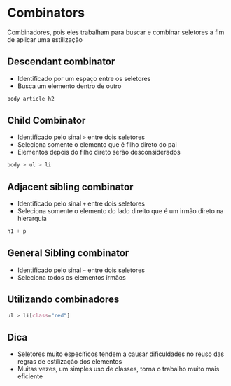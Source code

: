 # Combinators
Combinadores, pois eles trabalham para buscar e combinar seletores a fim de aplicar uma estilização

## Descendant combinator
* Identificado por um espaço entre os seletores
* Busca um elemento dentro de outro

```css
body article h2
```

## Child Combinator
* Identificado pelo sinal `>` entre dois seletores
* Seleciona somente o elemento que é filho direto do pai
* Elementos depois do filho direto serão desconsiderados

```css
body > ul > li
```

## Adjacent sibling combinator
* Identificado pelo sinal `+` entre dois seletores
* Seleciona somente o elemento do lado direito que é um irmão direto na hierarquia

```css
h1 + p
```

## General Sibling combinator
* Identificado pelo sinal `~` entre dois seletores
* Seleciona todos os elementos irmãos

## Utilizando combinadores
```css
ul > li[class="red"]
```

## Dica
* Seletores muito específicos tendem a causar dificuldades no reuso das regras de estilização dos elementos
* Muitas vezes, um simples uso de classes, torna o trabalho muito mais eficiente